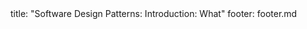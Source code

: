 <frontmatter>
title: "Software Design Patterns: Introduction: What"
footer: footer.md
</frontmatter>

<include src="unit-inPage-asFlat.md" boilerplate />
